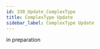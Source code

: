 ```yaml
---
id: 330_Update_ComplexType
title: ComplexType Update
sidebar_label: ComplexType Update
---
```


in preparation

